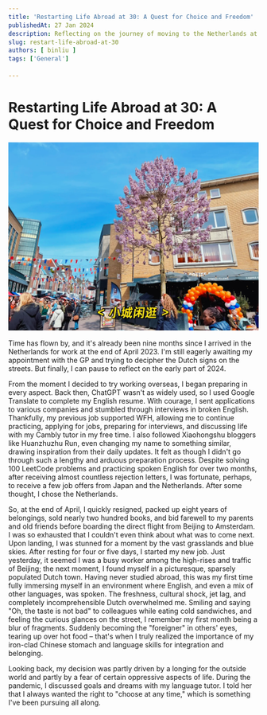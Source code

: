 ```yaml
---
title: 'Restarting Life Abroad at 30: A Quest for Choice and Freedom'
publishedAt: 27 Jan 2024
description: Reflecting on the journey of moving to the Netherlands at 30, embracing new challenges, and pursuing freedom and choice in life.
slug: restart-life-abroad-at-30
authors: [ binliu ]
tags: ['General']

---
```


# Restarting Life Abroad at 30: A Quest for Choice and Freedom

![Hangout in a dutch town](./hangout-in-dutch-town.png)

Time has flown by, and it's already been nine months since I arrived in the Netherlands for work at the end of April 2023. I'm still eagerly awaiting my appointment with the GP and trying to decipher the Dutch signs on the streets. But finally, I can pause to reflect on the early part of 2024.

From the moment I decided to try working overseas, I began preparing in every aspect. Back then, ChatGPT wasn't as widely used, so I used Google Translate to complete my English resume. With courage, I sent applications to various
companies and stumbled through interviews in broken English. Thankfully, my previous job supported WFH,
allowing me to continue practicing, applying for jobs, preparing for interviews, and discussing life with my Cambly tutor in my free time. I also followed Xiaohongshu bloggers like Huanzhuzhu Run, even changing my name to something similar, drawing inspiration from their daily updates. It felt as though I didn't go through such a lengthy and arduous
preparation process. Despite solving 100 LeetCode problems and practicing spoken English for over two months, after receiving almost countless rejection letters, I was fortunate, perhaps, to receive a few job offers from Japan and the Netherlands. After some thought, I chose the Netherlands.

So, at the end of April, I quickly resigned, packed up eight years of belongings, sold nearly two hundred books, and bid
farewell to my parents and old friends before boarding the direct flight from Beijing to Amsterdam. I was so exhausted
that I couldn't even think about what was to come next. Upon landing, I was stunned for a moment by the vast grasslands and blue skies. After resting for four or five days, I started my new job. Just yesterday, it seemed I was a busy worker among the high-rises and traffic of Beijing; the next moment, I found myself in a picturesque, sparsely populated Dutch
town. Having never studied abroad, this was my first time fully immersing myself in an environment where English, and
even a mix of other languages, was spoken. The freshness, cultural shock, jet lag, and completely incomprehensible Dutch
overwhelmed me. Smiling and saying "Oh, the taste is not bad" to colleagues while eating cold sandwiches, and feeling the curious glances on the street, I remember my first month being a blur of fragments. Suddenly becoming the "foreigner" in others' eyes, tearing up over hot food – that's when I truly realized the importance of my iron-clad
Chinese stomach and language skills for integration and belonging.

Looking back, my decision was partly driven by a longing for the outside world and partly by a fear of certain
oppressive aspects of life. During the pandemic, I discussed goals and dreams with my language tutor. I told her that I always wanted the right to "choose at any time," which is something I've been pursuing all along.
